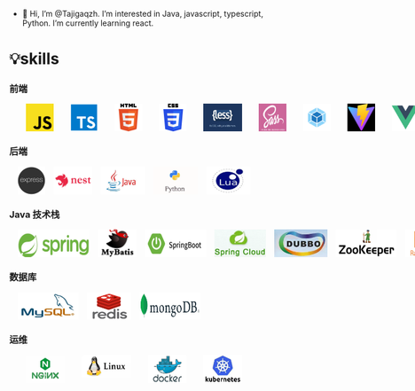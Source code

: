 - 👋 Hi, I’m @Tajigaqzh. I’m interested in Java, javascript, typescript, Python. I’m currently learning react.

# 💡skills

### 前端

<div style='display:flex'>
    <img width='50' height='50' title='javaScript' style='margin-left:30px;' src='skill/js.png' />
    <img width='50' height='50' title='typeScript' style='margin-left:30px;' src='skill/ts.png' />
    <img width='50' height='50' title='html5' style='margin-left:30px;' src='skill/h5.png' />
    <img width='50' height='50' title='css3' style='margin-left:30px;' src='skill/css3.png' />
    <img width='70' height='50' title='less' style='margin-left:30px;' src='skill/less.png' />
    <img width='50' height='50' title='sass' style='margin-left:30px;' src='skill/sass.png' />
    <img width='50' height='50' title='webpack' style='margin-left:30px;' src='skill/webpack.png' />
    <img width='50' height='50' title='vite' style='margin-left:30px;' src='skill/vite.png' />
    <img width='50' height='50' title='vue' style='margin-left:30px;' src='skill/vue.png' />
    <img width='40' height='50' title='pinia' style='margin-left:30px;' src='skill/pinia.png' />
    <img width='50' height='50' title='git' style='margin-left:30px;' src='skill/git.png' />
</div>

### 后端

<div style='display:flex'>
    <img width='50' height='50' title='express' style='margin-left:15px;' src='skill/express.png' />
    <img width='70' height='50' title='nest' style='margin-left:15px;' src='skill/nest.jpg' />
    <img width='80' height='50' title='java' style='margin-left:15px;' src='skill/java.png' />
    <img width='80' height='50' title='python' style='margin-left:15px;' src='skill/python.png' />
    <img width='80' height='50' title='lua' style='margin-left:15px;' src='skill/lua.png' />
</div>


### Java 技术栈

<div style='display:flex'>
    <img width='130' height='50' title='spring' style='margin-left:15px;' src='skill/spring.png' />
    <img width='100' height='50' title='mybatis' style='margin-left:15px;' src='skill/mybatis.png' />
    <img width='110' height='50' title='springboot' style='margin-left:15px;' src='skill/springboot.png' />
    <img width='110' height='50' title='springcloud' style='margin-left:15px;' src='skill/springcloud.png' />
    <img width='110' height='50' title='dubbo' style='margin-left:15px;' src='skill/dubbo.png' />
    <img width='110' height='50' title='zookeeper' style='margin-left:15px;' src='skill/zookeeper.png' />
    <img width='100' height='50' title='rabbitmq' style='margin-left:15px;' src='skill/rabbitmq.png' />
    <img width='110' height='50' title='rocketmq' style='margin-left:15px;' src='skill/rocketmq.png' />
    <img width='110' height='50' title='elasticsearch' style='margin-left:15px;' src='skill/elaticsearch.png' />
</div>

### 数据库

<div style='display:flex'>
    <img width='110' height='50' title='mysql' style='margin-left:15px;' src='skill/mysql.png' />
    <img width='80' height='50' title='redis' style='margin-left:15px;' src='skill/redis.png' />
    <img width='110' height='50' title='mongodb' style='margin-left:15px;' src='skill/mongodb.png' />
    
    
</div>

### 运维

<div style='display:flex'>
    <img width='70' height='50' title='nginx' style='margin-left:30px;' src='skill/nginx.png' />
    <img width='90' height='40' title='linux' style='margin-left:30px;' src='skill/linux.png' />
    <img width='70' height='50' title='docker' style='margin-left:30px;' src='skill/docker.png' />
    <img width='70' height='50' title='k8s'style='margin-left:30px;' src='skill/k8s.png' />
</div>

